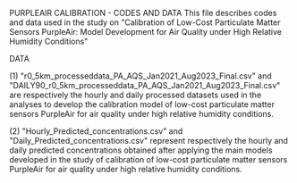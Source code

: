 PURPLEAIR CALIBRATION - CODES AND DATA
This file describes codes and data used in the study on "Calibration of Low-Cost Particulate Matter Sensors PurpleAir: Model Development for Air Quality under High Relative Humidity Conditions"

DATA

(1) "r0_5km_processeddata_PA_AQS_Jan2021_Aug2023_Final.csv" and "DAILY90_r0_5km_processeddata_PA_AQS_Jan2021_Aug2023_Final.csv" are respectively the hourly and daily processed 
datasets used in the analyses to develop the calibration model of low-cost particulate matter sensors PurpleAir for air quality under high relative humidity conditions.

(2) "Hourly_Predicted_concentrations.csv" and "Daily_Predicted_concentrations.csv" represent respectively the hourly and daily predicted concentrations obtained after applying
the main models developed in the study of calibration of low-cost particulate matter sensors PurpleAir for air quality under high relative humidity conditions.

